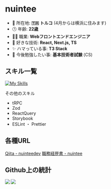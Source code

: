 # nuintee
- 🏡 所在地: **🇹🇷 トルコ** (4月からは横浜に住みます)
- 🕒 年齢: **22歳**
- 🧑‍💻 職業: **Webフロントエンドエンジニア**
- 🔧 好きな技術: **React, Next.js, TS**
- ✨ ハマっている事: **T3 Stack**
- 🌱 今後勉強したい事: **基本技術者試験** (CS)

<!--現在22歳の横浜在住WEBフロントエンドエンジニアです。 最近T3 Stackが好きです。 -->

## スキル一覧
[![My Skills](https://skillicons.dev/icons?i=js,ts,nodejs,react,next,prisma,html,css,tailwind,jest,docker,webpack,firebase)](https://skillicons.dev)

その他のスキル
- tRPC
- Zod
- ReactQuery
- Storybook
- ESLint ・ Prettier

## 各種URL
[Qiita - nuinteedev](https://qiita.com/nuinteedev)
[職務経歴書 - nuintee](https://www.resume.id/nuintee)

## Github上の統計

<a href="https://github.com/nuintee/github-readme-stats">
  <img align="left" src="https://github-readme-stats.vercel.app/api?username=nuintee" />
</a>
<a href="https://github.com/nuintee/github-readme-stats">
  <img align="left" src="https://github-readme-stats.vercel.app/api/top-langs/?username=nuintee" />
</a>
